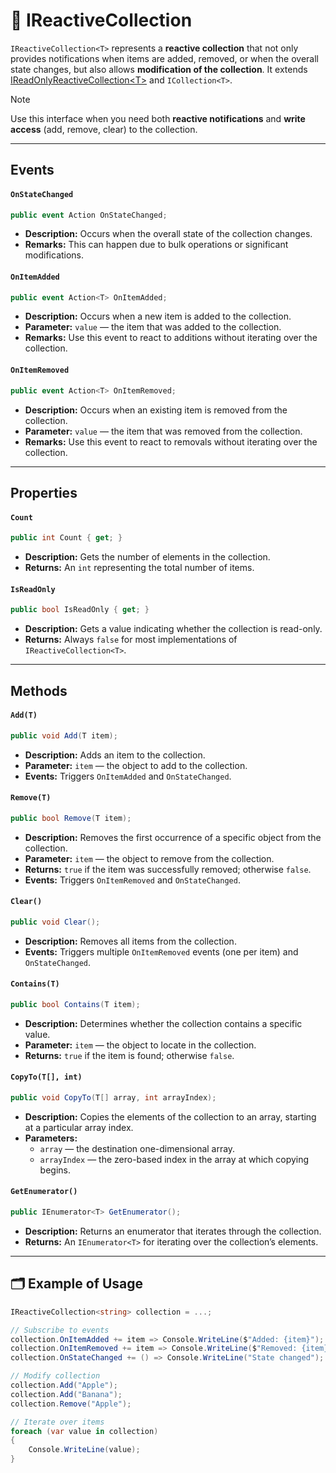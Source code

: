 # 🧩 IReactiveCollection<T>

`IReactiveCollection<T>` represents a **reactive collection** that not only provides notifications when items are added, removed, or when the overall state changes, but also allows **modification of the collection**. It extends [IReadOnlyReactiveCollection&lt;T&gt;](IReadOnlyReactiveCollection.md) and `ICollection<T>`.

> [!NOTE]  
> Use this interface when you need both **reactive notifications** and **write access** (add, remove, clear) to the collection.

---

## Events

#### `OnStateChanged`
```csharp
public event Action OnStateChanged;
```
- **Description:** Occurs when the overall state of the collection changes.
- **Remarks:** This can happen due to bulk operations or significant modifications.

#### `OnItemAdded`
```csharp
public event Action<T> OnItemAdded;
```
- **Description:** Occurs when a new item is added to the collection.
- **Parameter:** `value` — the item that was added to the collection.
- **Remarks:** Use this event to react to additions without iterating over the collection.

#### `OnItemRemoved`
```csharp
public event Action<T> OnItemRemoved;
```
- **Description:** Occurs when an existing item is removed from the collection.
- **Parameter:** `value` — the item that was removed from the collection.
- **Remarks:** Use this event to react to removals without iterating over the collection.

---

## Properties

#### `Count`
```csharp
public int Count { get; }
```
- **Description:** Gets the number of elements in the collection.
- **Returns:** An `int` representing the total number of items.

#### `IsReadOnly`
```csharp
public bool IsReadOnly { get; }
```
- **Description:** Gets a value indicating whether the collection is read-only.
- **Returns:** Always `false` for most implementations of `IReactiveCollection<T>`.

---

## Methods

#### `Add(T)`
```csharp
public void Add(T item);
```
- **Description:** Adds an item to the collection.
- **Parameter:** `item` — the object to add to the collection.
- **Events:** Triggers `OnItemAdded` and `OnStateChanged`.

#### `Remove(T)`
```csharp
public bool Remove(T item);
```
- **Description:** Removes the first occurrence of a specific object from the collection.
- **Parameter:** `item` — the object to remove from the collection.
- **Returns:** `true` if the item was successfully removed; otherwise `false`.
- **Events:** Triggers `OnItemRemoved` and `OnStateChanged`.

#### `Clear()`
```csharp
public void Clear();
```
- **Description:** Removes all items from the collection.
- **Events:** Triggers multiple `OnItemRemoved` events (one per item) and `OnStateChanged`.

#### `Contains(T)`
```csharp
public bool Contains(T item);
```
- **Description:** Determines whether the collection contains a specific value.
- **Parameter:** `item` — the object to locate in the collection.
- **Returns:** `true` if the item is found; otherwise `false`.

#### `CopyTo(T[], int)`
```csharp
public void CopyTo(T[] array, int arrayIndex);
```
- **Description:** Copies the elements of the collection to an array, starting at a particular array index.
- **Parameters:**
    - `array` — the destination one-dimensional array.
    - `arrayIndex` — the zero-based index in the array at which copying begins.

#### `GetEnumerator()`
```csharp
public IEnumerator<T> GetEnumerator();
```
- **Description:** Returns an enumerator that iterates through the collection.
- **Returns:** An `IEnumerator<T>` for iterating over the collection’s elements.

---

## 🗂 Example of Usage
```csharp
IReactiveCollection<string> collection = ...;

// Subscribe to events
collection.OnItemAdded += item => Console.WriteLine($"Added: {item}");
collection.OnItemRemoved += item => Console.WriteLine($"Removed: {item}");
collection.OnStateChanged += () => Console.WriteLine("State changed");

// Modify collection
collection.Add("Apple");
collection.Add("Banana");
collection.Remove("Apple");

// Iterate over items
foreach (var value in collection)
{
    Console.WriteLine(value);
}
```
